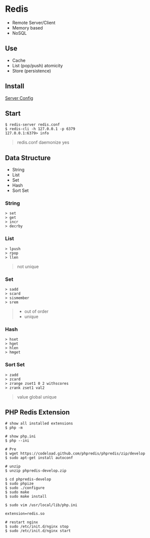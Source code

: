# Redis

- Remote Server/Client
- Memory based
- NoSQL

## Use 

- Cache
- List (pop/push) atomicity
- Store (persistence)

## Install

[Server Config](../ServerConfig.md)

## Start

```
$ redis-server redis.conf
$ redis-cli -h 127.0.0.1 -p 6379
127.0.0.1:6379> info
```

> redis.conf
> daemonize yes


## Data Structure

- String
- List
- Set
- Hash
- Sort Set

### String

```shell
> set
> get
> incr
> decrby
```

### List

```shell
> lpush
> rpop
> llen
```

> not unique

### Set

```shell
> sadd
> scard
> sismember
> srem
```

> - out of order
> - unique

### Hash

```shell
> hset
> hget
> hlen
> hmget
```

### Sort Set

```shell
> zadd
> zcard
> zrange zset1 0 2 withscores
> zrank zset1 val2
```

> value global unique

## PHP Redis Extension

```shell
# show all installed extensions
$ php -m

# show php.ini
$ php --ini

# Pre
$ wget https://codeload.github.com/phpredis/phpredis/zip/develop
$ sudo apt-get install autoconf

# unzip
$ unzip phpredis-develop.zip

$ cd phpredis-develop
$ sudo phpize
$ sudo ./configure
$ sudo make
$ sudo make install

$ sudo vim /usr/local/lib/php.ini

extension=redis.so

# restart nginx
$ sudo /etc/init.d/nginx stop
$ sudo /etc/init.d/nginx start

```
